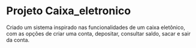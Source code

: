 #  Projeto  Caixa_eletronico

Criado um sistema inspirado nas funcionalidades de um caixa eletônico, com as opções de criar uma conta, depositar, consultar saldo, sacar e sair da conta.



